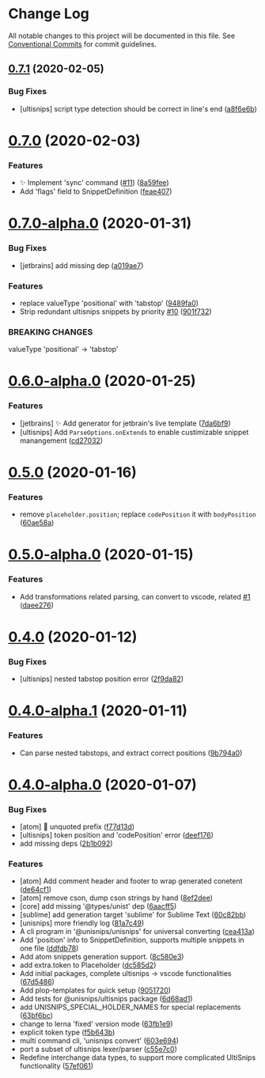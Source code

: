 # Change Log

All notable changes to this project will be documented in this file.
See [Conventional Commits](https://conventionalcommits.org) for commit guidelines.

## [0.7.1](https://github.com/hikerpig/unisnips/compare/v0.7.0...v0.7.1) (2020-02-05)


### Bug Fixes

* [ultisnips] script type detection should be correct in line's end ([a8f6e6b](https://github.com/hikerpig/unisnips/commit/a8f6e6b4767eed6736e52e7cd0d1121ce4aa67e4))





# [0.7.0](https://github.com/hikerpig/unisnips/compare/v0.7.0-alpha.0...v0.7.0) (2020-02-03)


### Features

* :sparkles: Implement 'sync' command ([#11](https://github.com/hikerpig/unisnips/issues/11)) ([8a59fee](https://github.com/hikerpig/unisnips/commit/8a59fee544ab722550ae25cbf3fcd017721a439d))
* Add 'flags' field to SnippetDefinition ([feae407](https://github.com/hikerpig/unisnips/commit/feae407fdf39253cdd41b24c29f8a07eab6050bd))



# [0.7.0-alpha.0](https://github.com/hikerpig/unisnips/compare/v0.6.0...v0.7.0-alpha.0) (2020-01-31)

### Bug Fixes

* [jetbrains] add missing dep ([a019ae7](https://github.com/hikerpig/unisnips/commit/a019ae71957a2eb419435c9c07eaff0426f394e9))


### Features

* replace valueType 'positional' with 'tabstop' ([9489fa0](https://github.com/hikerpig/unisnips/commit/9489fa0f70b2de0f0b98284baffb142f675c67f8))
* Strip redundant ultisnips snippets by priority [#10](https://github.com/hikerpig/unisnips/issues/10) ([901f732](https://github.com/hikerpig/unisnips/commit/901f7320e4405b332d9318c53e7cc08136da807a))


### BREAKING CHANGES

valueType 'positional' -> 'tabstop'


# [0.6.0-alpha.0](https://github.com/hikerpig/unisnips/compare/v0.5.1-alpha.0...v0.6.0-alpha.0) (2020-01-25)


### Features

* [jetbrains] :sparkles: Add generator for jetbrain's live template ([7da6bf9](https://github.com/hikerpig/unisnips/commit/7da6bf9c9ae7c672e57bc94ecba3f9d86d55c5e3))
* [ultisnips] Add `ParseOptions.onExtends` to enable custimizable snippet manangement ([cd27032](https://github.com/hikerpig/unisnips/commit/cd27032f9367f253836aa82dc8e4ca4fa639845a))





# [0.5.0](https://github.com/hikerpig/unisnips/compare/v0.5.0-alpha.0...v0.5.0) (2020-01-16)


### Features

* remove `placeholder.position`; replace `codePosition` it with `bodyPosition` ([60ae58a](https://github.com/hikerpig/unisnips/commit/60ae58a14081de5e9b2a88ed2d05c7f6c9cc3d3b))



# [0.5.0-alpha.0](https://github.com/hikerpig/unisnips/compare/v0.4.0...v0.5.0-alpha.0) (2020-01-15)


### Features

* Add transformations related parsing, can convert to vscode, related [#1](https://github.com/hikerpig/unisnips/issues/1) ([daee276](https://github.com/hikerpig/unisnips/commit/daee276b59bd4d5b62cd1bd401d42b7304091ebe))



# [0.4.0](https://github.com/hikerpig/unisnips/compare/v0.4.0-alpha.1...v0.4.0) (2020-01-12)


### Bug Fixes

* [ultisnips] nested tabstop position error ([2f9da82](https://github.com/hikerpig/unisnips/commit/2f9da82c5ca7b763dcbc5cd7fe7bb3b63442a190))



# [0.4.0-alpha.1](https://github.com/hikerpig/unisnips/compare/v0.4.0-alpha.0...v0.4.0-alpha.1) (2020-01-11)


### Features

* Can parse nested tabstops, and extract correct positions ([9b794a0](https://github.com/hikerpig/unisnips/commit/9b794a015cbaf6ff5bea905fdd6d7d82c5c10e2e))



# [0.4.0-alpha.0](https://github.com/hikerpig/unisnips/compare/67d548642796a88231b72dc4bcdea25f632e794a...v0.4.0-alpha.0) (2020-01-07)


### Bug Fixes

* [atom] :bug: unquoted prefix ([f77d13d](https://github.com/hikerpig/unisnips/commit/f77d13d6123b8024807ee5ff3216b41121a812b4))
* [ultisnips] token position and 'codePosition' error ([deef176](https://github.com/hikerpig/unisnips/commit/deef176b11055b7bdd1151a616c0c9e86930bc3b))
* add missing deps ([2b1b092](https://github.com/hikerpig/unisnips/commit/2b1b092cde68f5865bd2a4f9b82b61f27031e3b3))


### Features

* [atom] Add comment header and footer to wrap generated conetent ([de64cf1](https://github.com/hikerpig/unisnips/commit/de64cf1702bb6ce750681084bd04556af0ccfe72))
* [atom] remove cson, dump cson strings by hand ([8ef2dee](https://github.com/hikerpig/unisnips/commit/8ef2dee070fee92c1cf609a2b62edd47e225988c))
* [core] add missing '@types/unist' dep ([6aacff5](https://github.com/hikerpig/unisnips/commit/6aacff5e50bac8cb1c0594483a3a3d4bc71299e1))
* [sublime] add generation target 'sublime' for Sublime Text ([60c82bb](https://github.com/hikerpig/unisnips/commit/60c82bb0e084401948122b05a1cb9815da7db5ef))
* [unisnips] more friendly log ([81a7c49](https://github.com/hikerpig/unisnips/commit/81a7c491328c69a71296dacd2a5db7023db33f2e))
* A cli program in '@unisnips/unisnips' for universal converting ([cea413a](https://github.com/hikerpig/unisnips/commit/cea413a585c0da9ed7498f99cf7593883311829e))
* Add 'position' info to SnippetDefinition, supports multiple snippets in one file ([ddfdb78](https://github.com/hikerpig/unisnips/commit/ddfdb78b712e3a419f6a44defe8b58b448aa5d0b))
* Add atom snippets generation support. ([8c580e3](https://github.com/hikerpig/unisnips/commit/8c580e3aa62e1d293af8517e96028e4bf26ed40d))
* add extra.token to Placeholder ([dc585d2](https://github.com/hikerpig/unisnips/commit/dc585d2f7d3d7f612bd9e88966f4cc7f28f8c5db))
* Add initial packages, complete ultisnips -> vscode functionalities ([67d5486](https://github.com/hikerpig/unisnips/commit/67d548642796a88231b72dc4bcdea25f632e794a))
* Add plop-templates for quick setup ([9051720](https://github.com/hikerpig/unisnips/commit/9051720c10e734010775123e291230e38b5fd148))
* Add tests for @unisnips/ultisnips package ([6d68ad1](https://github.com/hikerpig/unisnips/commit/6d68ad1920afb87d51d9226b5b511575889bf7c4))
* add UNISNIPS_SPECIAL_HOLDER_NAMES for special replacements ([63bf6bc](https://github.com/hikerpig/unisnips/commit/63bf6bcf4ada923339cefc096251639dc3f59a8a))
* change to lerna 'fixed' version mode ([63fb1e9](https://github.com/hikerpig/unisnips/commit/63fb1e9f23e57fe0db4d13eca0f3d5788371924f))
* explicit token type ([f5b643b](https://github.com/hikerpig/unisnips/commit/f5b643b924f63ef58f5fe5856cc6d6d22731e7c1))
* multi command cli, 'unisnips convert' ([603e694](https://github.com/hikerpig/unisnips/commit/603e6947928bb6b56c4d4d71b9cdef0942891ae2))
* port a subset of ultisnips lexer/parser ([c55e7c0](https://github.com/hikerpig/unisnips/commit/c55e7c006725a2b90deda5b7b4884464178d3c6a))
* Redefine interchange data types, to support more complicated UltiSnips functionality ([57ef061](https://github.com/hikerpig/unisnips/commit/57ef0615e99cd3fecc5fc58baf63717fd71ab325))

